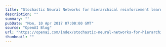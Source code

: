 ```yaml
---
title: "Stochastic Neural Networks for hierarchical reinforcement learning"
description: ""
summary: ""
pubDate: "Mon, 10 Apr 2017 07:00:00 GMT"
source: "OpenAI Blog"
url: "https://openai.com/index/stochastic-neural-networks-for-hierarchical-reinforcement-learning"
thumbnail: ""
---
```


